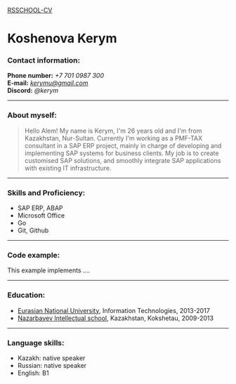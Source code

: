 [RSSCHOOL-CV](https://github.com/kerym/rsschool-cv)
# **Koshenova Kerym**

### Contact information:
**Phone number:** *+7 701 0987 300*       
**E-mail:** *kerymu@gmail.com*     
**Discord:** *@kerym*     
***
### About myself:
> Hello Alem! My name is Kerym, I'm 26 years old and I'm from Kazakhstan, Nur-Sultan. Currently I'm working as a PMF-TAX consultant in a SAP ERP project, mainly in charge of developing and implementing SAP systems for business clients. My job is to create customised SAP solutions, and smoothly integrate SAP applications with existing IT infrastructure.
***
### Skills and Proficiency:
* SAP ERP, ABAP
* Microsoft Office
* Go
* Git, Github
***
### Code example:
This example implements ....
***
### Education:
* [Eurasian National University](https://enu.kz/), Information Technologies, 2013-2017
* [Nazarbayev Intellectual school](https://nis.edu.kz/), Kazakhstan, Kokshetau, 2009-2013
***
### Language skills:
* Kazakh: native speaker
* Russian: native speaker
* English: B1